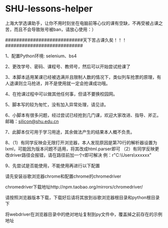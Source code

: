 # SHU-lessons-helper
上海大学选课助手，让你不用时刻坐在电脑前等心仪的课有空缺，不再受被占课之苦，而且不会导致账号被ban，请放心使用：）

############################天下苦占课久矣！！！############################


1、配置Python环境:
    selenium、bs4
  
2、更改学号、密码、课程号、教师号，然后可以开始尝试抢课了

3、本脚本适用某课已经被选满并且限制人数的情况下，类似列车抢票的原理，有人退课则立马抢进，并不是使用就一定会抢课成功哦。

4、在抢课过程中可以做其他任何事，但请不要换校园网。

5、脚本写的较为匆忙，没有加入异常处理，请见谅。

6、小脚本有很多问题，经过尝试已经抢到几门课，欢迎大家改进、指导、斧正。邮箱：silicon@shu.edu.cn

7、此脚本仅可用于学习用途，其余做法产生的结果本人概不负责。

8、（1）有同学反映会无限打开浏览器，本人发现原因是第70行的解析器设置为lxml，可能因为版本问题不适用，将其改成html.parser即可
   （2）有同学反映更改driver路径会报错，请在路径前加一个r即可解决      例：r"C:\Users\xxxxxx"

9、先尝试是否能使用，不能使用再进行以下配置

请先安装谷歌浏览器chrome和配置chrome的chromedriver

chromedriver下载地址http://npm.taobao.org/mirrors/chromedriver/

请按照浏览器版本下载，下载好后请将其放到谷歌浏览器根目录和python根目录下

将webdriver在浏览器目录中的绝对地址复制到py文件中，覆盖掉之前存在的示例地址
